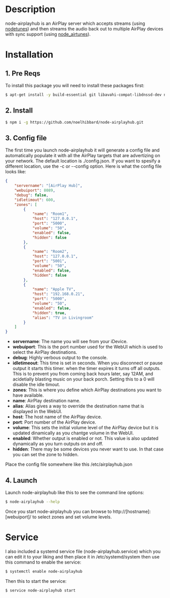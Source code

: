# Description
node-airplayhub is an AirPlay server which accepts streams (using [nodetunes](https://github.com/stephen/nodetunes)) and then streams the audio back out to multiple AirPlay devices with sync support (using [node_airtunes](https://github.com/lperrin/node_airtunes)).

# Installation

## 1. Pre Reqs
To install this package you will need to install these packages first:
``` bash
$ apt-get install -y build-essential git libavahi-compat-libdnssd-dev nodejs npm
```

## 2. Install
``` bash
$ npm i -g https://github.com/noelhibbard/node-airplayhub.git
```

## 3. Config file
The first time you launch node-airplayhub it will generate a config file and automatically populate it with all the AirPlay targets that are advertizing on your network. The default location is ./config.json. If you want to spesify a different location, use the -c or --config option. Here is what the config file looks like:

``` json
{
    "servername": "[AirPlay Hub]",
    "webuiport": 8089,
    "debug": false,
    "idletimout": 600,
    "zones": [
        {
            "name": "Room1",
            "host": "127.0.0.1",
            "port": "5000",
            "volume": "50",
            "enabled": false,
            "hidden": false
        },
        {
            "name": "Room2",
            "host": "127.0.0.1",
            "port": "5001",
            "volume": "50",
            "enabled": false,
            "hidden": false
        },
        {
            "name": "Apple TV",
            "host": "192.168.0.21",
            "port": "5000",
            "volume": "50",
            "enabled": false,
            "hidden": true,
            "alias": "TV in Livingroom"
        }
    ]
}
```

- **servername**: The name you will see from your iDevice.
- **webuiport**: This is the port number used for the WebUI which is used to select the AirPlay destinations.
- **debug**: Highly verbous output to the console.
- **idletimeout**: This time is set in seconds. When you disconnect or pause output it starts this timer. when the timer expires it turns off all outputs. This is to prevent you from coming back hours later, say 12AM, and acidetially blasting music on your back porch. Setting this to a 0 will disable the idle timout.
- **zones**: This is where you define which AirPlay destinations you want to have available.
- **name**: AirPlay destination name.
- **alias**: Alias gives a way to override the destination name that is displayed in the WebUI.
- **host**: The host name of the AirPlay device.
- **port**: Port number of the AirPlay device.
- **volume**: This sets the initial volume level of the AirPlay device but it is updated dinamically as you chantge volume in the WebUI.
- **enabled**: Whether output is enabled or not. This value is also updated dynamically as you turn outputs on and off.
- **hidden**: There may be some devices you never want to use. In that case you can set the zone to hidden.

Place the config file somewhere like this /etc/airplayhub.json

## 4. Launch
Launch node-airplayhub like this to see the command line options:
``` bash
$ node-airplayhub --help
```

Once you start node-airplayhub you can browse to http://[hostname]:[webuiport]/ to select zones and set volume levels.

# Service
I also included a systemd service file (node-airplayhub.service) which you can edit it to your liking and then place it in /etc/systemd/system then use this command to enable the service:
``` bash
$ systemctl enable node-airplayhub
```

Then this to start the service:
``` bash
$ service node-airplayhub start
```

